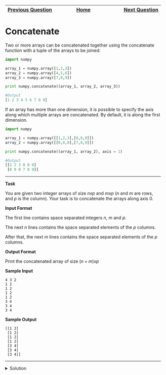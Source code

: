 | <img width=1000>[Previous Question](https://github.com/Kevin-Lago/python-hackerrank-solutions/tree/main/src/)</img> | <img width=1000>[Home](https://github.com/Kevin-Lago/python-hackerrank-solutions)</img> | <img width=1000>[Next Question](https://github.com/Kevin-Lago/python-hackerrank-solutions/tree/main/src/)</img> |
|:---|:---:|---:|

# Concatenate

Two or more arrays can be concatenated together using the concatenate function with a tuple of the arrays to be joined:

```python
import numpy

array_1 = numpy.array([1,2,3])
array_2 = numpy.array([4,5,6])
array_3 = numpy.array([7,8,9])

print numpy.concatenate((array_1, array_2, array_3))    

#Output
[1 2 3 4 5 6 7 8 9]
```

If an array has more than one dimension, it is possible to specify the axis along which multiple arrays are concatenated. By default, it is along the first dimension.

```python
import numpy

array_1 = numpy.array([[1,2,3],[0,0,0]])
array_2 = numpy.array([[0,0,0],[7,8,9]])

print numpy.concatenate((array_1, array_2), axis = 1)   

#Output
[[1 2 3 0 0 0]
 [0 0 0 7 8 9]]
```

---

__Task__

You are given two integer arrays of size $n x p$ and $m x p$ ($n$ and $m$ are rows, and $p$ is the column). Your task is to concatenate the arrays along axis $0$.

__Input Format__

The first line contains space separated integers $n$, $m$ and $p$.

The next $n$ lines contains the space separated elements of the $p$ columns.

After that, the next $m$ lines contains the space separated elements of the $p$ columns.

__Output Format__

Print the concatenated array of size $(n + m) x p$

__Sample Input__

```
4 3 2
1 2
1 2 
1 2
1 2
3 4
3 4
3 4 
```

__Sample Output__

```
[[1 2]
 [1 2]
 [1 2]
 [1 2]
 [3 4]
 [3 4]
 [3 4]] 
```

---

<details><summary>Solution</summary>
    
```python

```
</details>
